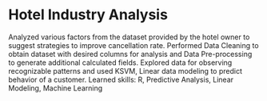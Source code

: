 # Hotel Industry Analysis
Analyzed various factors from the dataset provided by the hotel owner to suggest strategies to improve cancellation rate. 
Performed Data Cleaning to obtain dataset with desired columns for analysis and Data Pre-processing to generate additional calculated fields.
Explored data for observing recognizable patterns and used KSVM, Linear data modeling to predict behavior of a customer. 
Learned skills: R, Predictive Analysis, Linear Modeling, Machine Learning
